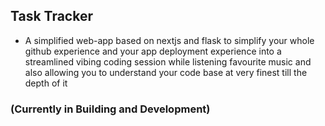 ## Task Tracker

<!-- GitAds-Verify: 3IYRINXYC9D6MJ2PR3O4DLVCKOCO66HU -->


 - A simplified web-app based on nextjs and flask to simplify your whole github experience and your app deployment experience into a streamlined vibing coding session while listening favourite music and also allowing you to understand your code base at very finest till the depth of it

<h3>(Currently in Building and  Development) </h3>
